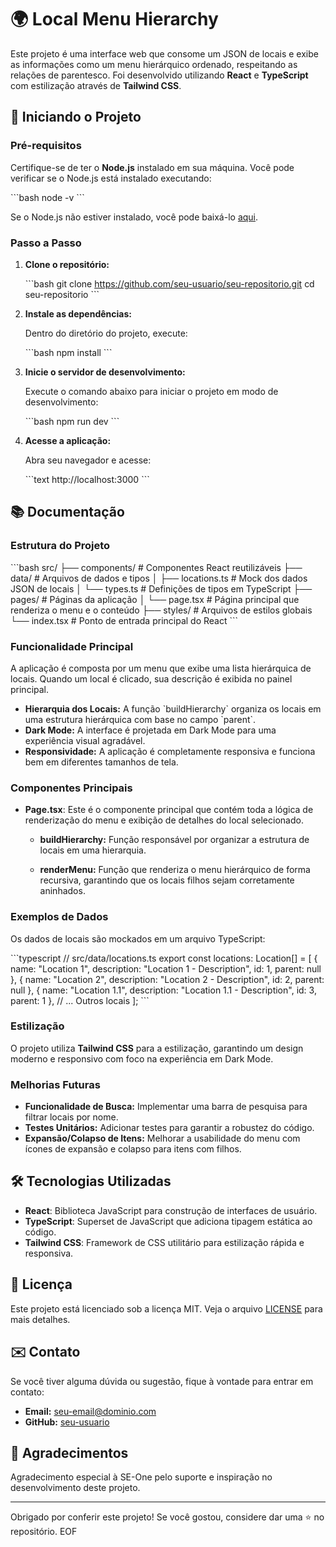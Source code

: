 # 🌍 Local Menu Hierarchy

Este projeto é uma interface web que consome um JSON de locais e exibe as informações como um menu hierárquico ordenado, respeitando as relações de parentesco. Foi desenvolvido utilizando **React** e **TypeScript** com estilização através de **Tailwind CSS**.

## 🚀 Iniciando o Projeto

### Pré-requisitos

Certifique-se de ter o **Node.js** instalado em sua máquina. Você pode verificar se o Node.js está instalado executando:

\`\`\`bash
node -v
\`\`\`

Se o Node.js não estiver instalado, você pode baixá-lo [aqui](https://nodejs.org/).

### Passo a Passo

1. **Clone o repositório:**

   \`\`\`bash
   git clone https://github.com/seu-usuario/seu-repositorio.git
   cd seu-repositorio
   \`\`\`

2. **Instale as dependências:**

   Dentro do diretório do projeto, execute:

   \`\`\`bash
   npm install
   \`\`\`

3. **Inicie o servidor de desenvolvimento:**

   Execute o comando abaixo para iniciar o projeto em modo de desenvolvimento:

   \`\`\`bash
   npm run dev
   \`\`\`

4. **Acesse a aplicação:**

   Abra seu navegador e acesse:

   \`\`\`text
   http://localhost:3000
   \`\`\`

## 📚 Documentação

### Estrutura do Projeto

\`\`\`bash
src/
├── components/ # Componentes React reutilizáveis
├── data/ # Arquivos de dados e tipos
│ ├── locations.ts # Mock dos dados JSON de locais
│ └── types.ts # Definições de tipos em TypeScript
├── pages/ # Páginas da aplicação
│ └── page.tsx # Página principal que renderiza o menu e o conteúdo
├── styles/ # Arquivos de estilos globais
└── index.tsx # Ponto de entrada principal do React
\`\`\`

### Funcionalidade Principal

A aplicação é composta por um menu que exibe uma lista hierárquica de locais. Quando um local é clicado, sua descrição é exibida no painel principal.

- **Hierarquia dos Locais:** A função \`buildHierarchy\` organiza os locais em uma estrutura hierárquica com base no campo \`parent\`.
- **Dark Mode:** A interface é projetada em Dark Mode para uma experiência visual agradável.
- **Responsividade:** A aplicação é completamente responsiva e funciona bem em diferentes tamanhos de tela.

### Componentes Principais

- **Page.tsx**: Este é o componente principal que contém toda a lógica de renderização do menu e exibição de detalhes do local selecionado.

  - **buildHierarchy:** Função responsável por organizar a estrutura de locais em uma hierarquia.

  - **renderMenu:** Função que renderiza o menu hierárquico de forma recursiva, garantindo que os locais filhos sejam corretamente aninhados.

### Exemplos de Dados

Os dados de locais são mockados em um arquivo TypeScript:

\`\`\`typescript
// src/data/locations.ts
export const locations: Location[] = [
{
name: "Location 1",
description: "Location 1 - Description",
id: 1,
parent: null
},
{
name: "Location 2",
description: "Location 2 - Description",
id: 2,
parent: null
},
{
name: "Location 1.1",
description: "Location 1.1 - Description",
id: 3,
parent: 1
},
// ... Outros locais
];
\`\`\`

### Estilização

O projeto utiliza **Tailwind CSS** para a estilização, garantindo um design moderno e responsivo com foco na experiência em Dark Mode.

### Melhorias Futuras

- **Funcionalidade de Busca:** Implementar uma barra de pesquisa para filtrar locais por nome.
- **Testes Unitários:** Adicionar testes para garantir a robustez do código.
- **Expansão/Colapso de Itens:** Melhorar a usabilidade do menu com ícones de expansão e colapso para itens com filhos.

## 🛠️ Tecnologias Utilizadas

- **React**: Biblioteca JavaScript para construção de interfaces de usuário.
- **TypeScript**: Superset de JavaScript que adiciona tipagem estática ao código.
- **Tailwind CSS**: Framework de CSS utilitário para estilização rápida e responsiva.

## 📄 Licença

Este projeto está licenciado sob a licença MIT. Veja o arquivo [LICENSE](LICENSE) para mais detalhes.

## ✉️ Contato

Se você tiver alguma dúvida ou sugestão, fique à vontade para entrar em contato:

- **Email:** seu-email@dominio.com
- **GitHub:** [seu-usuario](https://github.com/seu-usuario)

## 🙏 Agradecimentos

Agradecimento especial à SE-One pelo suporte e inspiração no desenvolvimento deste projeto.

---

Obrigado por conferir este projeto! Se você gostou, considere dar uma ⭐️ no repositório.
EOF
